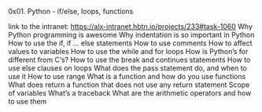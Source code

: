 0x01. Python - if/else, loops, functions

link to the intranet: https://alx-intranet.hbtn.io/projects/233#task-1060 
Why Python programming is awesome
Why indentation is so important in Python
How to use the if, if ... else statements
How to use comments
How to affect values to variables
How to use the while and for loops
How is Python’s for different from C‘s?
How to use the break and continues statements
How to use else clauses on loops
What does the pass statement do, and when to use it
How to use range
What is a function and how do you use functions
What does return a function that does not use any return statement
Scope of variables
What’s a traceback
What are the arithmetic operators and how to use them